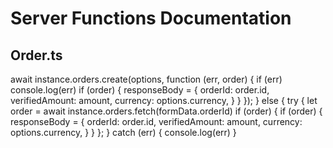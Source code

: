 # Server Functions Documentation

## Order.ts

await instance.orders.create(options, function (err, order) {
            if (err) console.log(err)
            if (order) {
                responseBody = { 
                    orderId: order.id, 
                    verifiedAmount: amount, 
                    currency: options.currency, 
                }
            }
        });
    } else {
        try {
            let order = await instance.orders.fetch(formData.orderId)
            if (order) {
                if (order) {
                    responseBody = { 
                        orderId: order.id, 
                        verifiedAmount: amount, 
                        currency: options.currency, 
                    }
                }
            };
        } catch (err) {
            console.log(err)
        }
